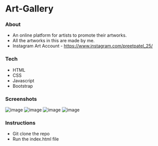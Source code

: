 # Art-Gallery

### About

- An online platform for artists to promote their artworks.
- All the artworks in this are made by me.
- Instagram Art Account - https://www.instagram.com/preetpatel_25/

### Tech
- HTML
- CSS
- Javascript
- Bootstrap 

### Screenshots

![image](https://user-images.githubusercontent.com/51413811/166135066-844ac289-1570-46e4-a099-1e46dfd07041.png)
![image](https://user-images.githubusercontent.com/51413811/166135082-7c78f783-57ae-4f24-88fe-627121fce680.png)
![image](https://user-images.githubusercontent.com/51413811/166135103-19c802df-a82e-4147-a4d4-874f9e841b1b.png)
![image](https://user-images.githubusercontent.com/51413811/166135178-e8d0bd28-d703-42f3-84b9-eed8d8c9e132.png)

### Instructions

- Git clone the repo
- Run the index.html file


